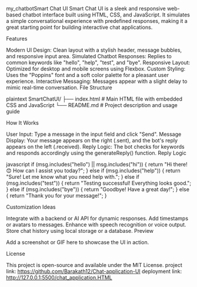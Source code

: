my_chatbotSmart Chat UI
Smart Chat UI is a sleek and responsive web-based chatbot interface built using HTML, CSS, and JavaScript. It simulates a simple conversational experience with predefined responses, making it a great starting point for building interactive chat applications.

Features

Modern UI Design: Clean layout with a stylish header, message bubbles, and responsive input area.
Simulated Chatbot Responses: Replies to common keywords like "hello", "help", "test", and "bye".
Responsive Layout: Optimized for desktop and mobile screens using Flexbox.
Custom Styling: Uses the "Poppins" font and a soft color palette for a pleasant user experience.
Interactive Messaging: Messages appear with a slight delay to mimic real-time conversation.
File Structure

plaintext SmartChatUI/ ├── index.html       # Main HTML file with embedded CSS and JavaScript └── README.md        # Project description and usage guide 

How It Works

User Input: Type a message in the input field and click "Send".
Message Display: Your message appears on the right (.sent), and the bot's reply appears on the left (.received).
Reply Logic: The bot checks for keywords and responds accordingly using the generateReply() function.
Reply Logic

javascript if (msg.includes("hello") || msg.includes("hi")) { return "Hi there! 😊 How can I assist you today?"; } else if (msg.includes("help")) { return "Sure! Let me know what you need help with."; } else if (msg.includes("test")) { return "Testing successful! Everything looks good."; } else if (msg.includes("bye")) { return "Goodbye! Have a great day!"; } else { return "Thank you for your message!"; } 

Customization Ideas

Integrate with a backend or AI API for dynamic responses.
Add timestamps or avatars to messages.
Enhance with speech recognition or voice output.
Store chat history using local storage or a database.
Preview

Add a screenshot or GIF here to showcase the UI in action.

License

This project is open-source and available under the MIT License.
project link: https://github.com/Barakath12/Chat-application-UI
deployment link: http://127.0.0.1:5500/chat_application.HTML
